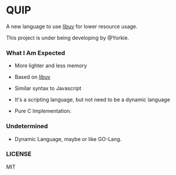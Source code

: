 
# QUIP

A new language to use [libuv](https://github.com/joyent/libuv) for lower resource usage.

This project is under being developing by @Yorkie.


### What I Am Expected

* More lighter and less memory

* Based on [libuv](https://github.com/joyent/libuv)

* Similar syntax to Javascript

* It's a scripting language, but not need to be a dynamic language

* Pure C Implementation.


### Undetermined

* Dynamic Language, maybe or like GO-Lang.


### LICENSE

MIT
